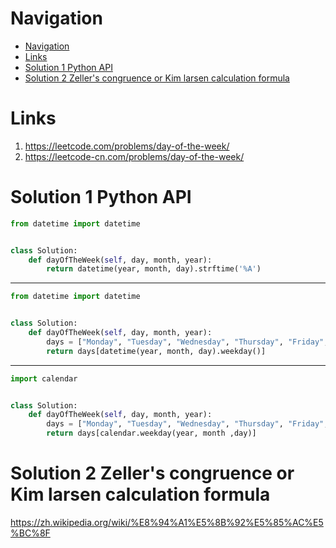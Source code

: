 # Navigation
- [Navigation](#navigation)
- [Links](#links)
- [Solution 1 Python API](#solution-1-python-api)
- [Solution 2 Zeller's congruence or Kim larsen calculation formula](#solution-2-zellers-congruence-or-kim-larsen-calculation-formula)

# Links
1. https://leetcode.com/problems/day-of-the-week/
2. https://leetcode-cn.com/problems/day-of-the-week/


# Solution 1 Python API
```python
from datetime import datetime


class Solution:
    def dayOfTheWeek(self, day, month, year):
        return datetime(year, month, day).strftime('%A')
```
---
```python
from datetime import datetime


class Solution:
    def dayOfTheWeek(self, day, month, year):
        days = ["Monday", "Tuesday", "Wednesday", "Thursday", "Friday", "Saturday", "Sunday"]
        return days[datetime(year, month, day).weekday()]
```
---
```python
import calendar


class Solution:
    def dayOfTheWeek(self, day, month, year):
        days = ["Monday", "Tuesday", "Wednesday", "Thursday", "Friday", "Saturday", "Sunday"]
        return days[calendar.weekday(year, month ,day)]
```

# Solution 2 Zeller's congruence or Kim larsen calculation formula
https://zh.wikipedia.org/wiki/%E8%94%A1%E5%8B%92%E5%85%AC%E5%BC%8F